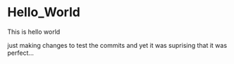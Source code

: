 # Hello_World
This is hello world

just making changes to test the commits
and yet it was suprising that it was perfect...
